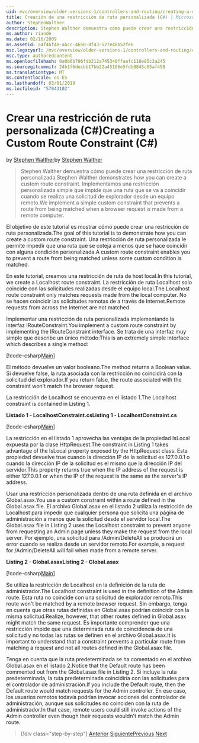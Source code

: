 ```yaml
---
uid: mvc/overview/older-versions-1/controllers-and-routing/creating-a-custom-route-constraint-cs
title: Creación de una restricción de ruta personalizada (C#) | Microsoft Docs
author: StephenWalther
description: Stephen Walther demuestra cómo puede crear una restricción de ruta personalizada. Implementamos un simple personalizada restricción que impide que una ruta coincidente w...
ms.author: riande
ms.date: 02/16/2009
ms.assetid: a4f4bf4e-abcc-4650-8f43-527e48b52fe6
msc.legacyurl: /mvc/overview/older-versions-1/controllers-and-routing/creating-a-custom-route-constraint-cs
msc.type: authoredcontent
ms.openlocfilehash: 0a0b6b706fdb212a745346ffaefc118e85c2a245
ms.sourcegitcommit: 24b1f6decbb17bb22a45166e5fdb0845c65af498
ms.translationtype: MT
ms.contentlocale: es-ES
ms.lasthandoff: 03/01/2019
ms.locfileid: "57043102"
---
```

<a name="creating-a-custom-route-constraint-c"></a><span data-ttu-id="7018f-104">Crear una restricción de ruta personalizada (C#)</span><span class="sxs-lookup"><span data-stu-id="7018f-104">Creating a Custom Route Constraint (C#)</span></span>
====================
<span data-ttu-id="7018f-105">by [Stephen Walther](https://github.com/StephenWalther)</span><span class="sxs-lookup"><span data-stu-id="7018f-105">by [Stephen Walther](https://github.com/StephenWalther)</span></span>

> <span data-ttu-id="7018f-106">Stephen Walther demuestra cómo puede crear una restricción de ruta personalizada.</span><span class="sxs-lookup"><span data-stu-id="7018f-106">Stephen Walther demonstrates how you can create a custom route constraint.</span></span> <span data-ttu-id="7018f-107">Implementamos una restricción personalizada simple que impide que una ruta que se va a coincidir cuando se realiza una solicitud de explorador desde un equipo remoto.</span><span class="sxs-lookup"><span data-stu-id="7018f-107">We implement a simple custom constraint that prevents a route from being matched when a browser request is made from a remote computer.</span></span>


<span data-ttu-id="7018f-108">El objetivo de este tutorial es mostrar cómo puede crear una restricción de ruta personalizada.</span><span class="sxs-lookup"><span data-stu-id="7018f-108">The goal of this tutorial is to demonstrate how you can create a custom route constraint.</span></span> <span data-ttu-id="7018f-109">Una restricción de ruta personalizada le permite impedir que una ruta que se coteja a menos que se hace coincidir con alguna condición personalizada.</span><span class="sxs-lookup"><span data-stu-id="7018f-109">A custom route constraint enables you to prevent a route from being matched unless some custom condition is matched.</span></span>

<span data-ttu-id="7018f-110">En este tutorial, creamos una restricción de ruta de host local.</span><span class="sxs-lookup"><span data-stu-id="7018f-110">In this tutorial, we create a Localhost route constraint.</span></span> <span data-ttu-id="7018f-111">La restricción de ruta Localhost solo coincide con las solicitudes realizadas desde el equipo local.</span><span class="sxs-lookup"><span data-stu-id="7018f-111">The Localhost route constraint only matches requests made from the local computer.</span></span> <span data-ttu-id="7018f-112">No se hacen coincidir las solicitudes remotas de a través de Internet.</span><span class="sxs-lookup"><span data-stu-id="7018f-112">Remote requests from across the Internet are not matched.</span></span>

<span data-ttu-id="7018f-113">Implementar una restricción de ruta personalizada implementando la interfaz IRouteConstraint.</span><span class="sxs-lookup"><span data-stu-id="7018f-113">You implement a custom route constraint by implementing the IRouteConstraint interface.</span></span> <span data-ttu-id="7018f-114">Se trata de una interfaz muy simple que describe un único método:</span><span class="sxs-lookup"><span data-stu-id="7018f-114">This is an extremely simple interface which describes a single method:</span></span>

[!code-csharp[Main](creating-a-custom-route-constraint-cs/samples/sample1.cs)]

<span data-ttu-id="7018f-115">El método devuelve un valor booleano.</span><span class="sxs-lookup"><span data-stu-id="7018f-115">The method returns a Boolean value.</span></span> <span data-ttu-id="7018f-116">Si devuelve false, la ruta asociada con la restricción no coincidirá con la solicitud del explorador.</span><span class="sxs-lookup"><span data-stu-id="7018f-116">If you return false, the route associated with the constraint won't match the browser request.</span></span>

<span data-ttu-id="7018f-117">La restricción de Localhost se encuentra en el listado 1.</span><span class="sxs-lookup"><span data-stu-id="7018f-117">The Localhost constraint is contained in Listing 1.</span></span>

<span data-ttu-id="7018f-118">**Listado 1 - LocalhostConstraint.cs**</span><span class="sxs-lookup"><span data-stu-id="7018f-118">**Listing 1 - LocalhostConstraint.cs**</span></span>

[!code-csharp[Main](creating-a-custom-route-constraint-cs/samples/sample2.cs)]

<span data-ttu-id="7018f-119">La restricción en el listado 1 aprovecha las ventajas de la propiedad IsLocal expuesta por la clase HttpRequest.</span><span class="sxs-lookup"><span data-stu-id="7018f-119">The constraint in Listing 1 takes advantage of the IsLocal property exposed by the HttpRequest class.</span></span> <span data-ttu-id="7018f-120">Esta propiedad devuelve true cuando la dirección IP de la solicitud es 127.0.0.1 o cuando la dirección IP de la solicitud es el mismo que la dirección IP del servidor.</span><span class="sxs-lookup"><span data-stu-id="7018f-120">This property returns true when the IP address of the request is either 127.0.0.1 or when the IP of the request is the same as the server's IP address.</span></span>

<span data-ttu-id="7018f-121">Usar una restricción personalizada dentro de una ruta definida en el archivo Global.asax.</span><span class="sxs-lookup"><span data-stu-id="7018f-121">You use a custom constraint within a route defined in the Global.asax file.</span></span> <span data-ttu-id="7018f-122">El archivo Global.asax en el listado 2 utiliza la restricción de Localhost para impedir que cualquier persona que solicita una página de administración a menos que la solicitud desde el servidor local.</span><span class="sxs-lookup"><span data-stu-id="7018f-122">The Global.asax file in Listing 2 uses the Localhost constraint to prevent anyone from requesting an Admin page unless they make the request from the local server.</span></span> <span data-ttu-id="7018f-123">Por ejemplo, una solicitud para /Admin/DeleteAll se producirá un error cuando se realiza desde un servidor remoto.</span><span class="sxs-lookup"><span data-stu-id="7018f-123">For example, a request for /Admin/DeleteAll will fail when made from a remote server.</span></span>

<span data-ttu-id="7018f-124">**Listing 2 - Global.asax**</span><span class="sxs-lookup"><span data-stu-id="7018f-124">**Listing 2 - Global.asax**</span></span>

[!code-csharp[Main](creating-a-custom-route-constraint-cs/samples/sample3.cs)]

<span data-ttu-id="7018f-125">Se utiliza la restricción de Localhost en la definición de la ruta de administrador.</span><span class="sxs-lookup"><span data-stu-id="7018f-125">The Localhost constraint is used in the definition of the Admin route.</span></span> <span data-ttu-id="7018f-126">Esta ruta no coincide con una solicitud de explorador remoto.</span><span class="sxs-lookup"><span data-stu-id="7018f-126">This route won't be matched by a remote browser request.</span></span> <span data-ttu-id="7018f-127">Sin embargo, tenga en cuenta que otras rutas definidas en Global.asax podrían coincidir con la misma solicitud.</span><span class="sxs-lookup"><span data-stu-id="7018f-127">Realize, however, that other routes defined in Global.asax might match the same request.</span></span> <span data-ttu-id="7018f-128">Es importante comprender que una restricción impide que una determinada ruta de coincidencia de una solicitud y no todas las rutas se definen en el archivo Global.asax.</span><span class="sxs-lookup"><span data-stu-id="7018f-128">It is important to understand that a constraint prevents a particular route from matching a request and not all routes defined in the Global.asax file.</span></span>

<span data-ttu-id="7018f-129">Tenga en cuenta que la ruta predeterminada se ha comentado en el archivo Global.asax en el listado 2.</span><span class="sxs-lookup"><span data-stu-id="7018f-129">Notice that the Default route has been commented out from the Global.asax file in Listing 2.</span></span> <span data-ttu-id="7018f-130">Si incluye la ruta predeterminada, la ruta predeterminada coincidiría con las solicitudes para el controlador de administración.</span><span class="sxs-lookup"><span data-stu-id="7018f-130">If you include the Default route, then the Default route would match requests for the Admin controller.</span></span> <span data-ttu-id="7018f-131">En ese caso, los usuarios remotos todavía podrían invocar acciones del controlador de administración, aunque sus solicitudes no coinciden con la ruta de administrador.</span><span class="sxs-lookup"><span data-stu-id="7018f-131">In that case, remote users could still invoke actions of the Admin controller even though their requests wouldn't match the Admin route.</span></span>

> [!div class="step-by-step"]
> <span data-ttu-id="7018f-132">[Anterior](creating-a-route-constraint-cs.md)
> [Siguiente](asp-net-mvc-controller-overview-vb.md)</span><span class="sxs-lookup"><span data-stu-id="7018f-132">[Previous](creating-a-route-constraint-cs.md)
[Next](asp-net-mvc-controller-overview-vb.md)</span></span>
